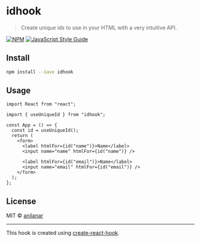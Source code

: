# idhook

> Create unique ids to use in your HTML with a very intuitive API.

[![NPM](https://img.shields.io/npm/v/idhook.svg)](https://www.npmjs.com/package/idhook) [![JavaScript Style Guide](https://img.shields.io/badge/code_style-standard-brightgreen.svg)](https://standardjs.com)

## Install

```bash
npm install --save idhook
```

## Usage

```tsx
import React from "react";

import { useUniqueId } from "idhook";

const App = () => {
  const id = useUniqueId();
  return (
    <form>
      <label htmlFor={id("name")}>Name</label>
      <input name="name" htmlFor={id("name")} />

      <label htmlFor={id("email")}>Name</label>
      <input name="email" htmlFor={id("email")} />
    </form>
  );
};
```

## License

MIT © [anilanar](https://github.com/anilanar)

---

This hook is created using [create-react-hook](https://github.com/hermanya/create-react-hook).
